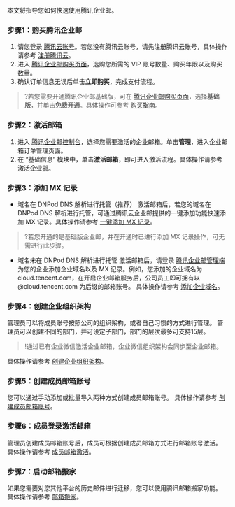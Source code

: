 本文将指导您如何快速使用腾讯企业邮。

### 步骤1：购买腾讯企业邮
1. 请您登录 [腾讯云账号](https://console.cloud.tencent.com/)。若您没有腾讯云账号，请先注册腾讯云账号，具体操作请参考 [注册腾讯云](https://cloud.tencent.com/document/product/378/9603)。
2. 进入 [腾讯企业邮购买页面](https://buy.cloud.tencent.com/exmail)，选购您所需的 VIP 账号数量、购买年限以及购买数量。
3. 确认订单信息无误后单击**立即购买**，完成支付流程。
>?若您需要开通腾讯企业邮基础版，可在 [腾讯企业邮购买页面](https://buy.cloud.tencent.com/exmail)，选择**基础版**，并单击**免费开通**。具体操作可参考 [购买指南](https://cloud.tencent.com/document/product/613/46018)。

### 步骤2：激活邮箱
1. 进入 [腾讯企业邮控制台](https://console.cloud.tencent.com/exmail)，选择您需要激活的企业邮箱。单击**管理**，进入企业邮箱订单管理页面。
2. 在 “基础信息” 模块中，单击**激活邮箱**，即可进入激活流程。具体操作请参考 [激活企业邮](https://cloud.tencent.com/document/product/613/57918)。


### 步骤3：添加 MX 记录
- 域名在 DNPod DNS 解析进行托管（推荐）
激活邮箱后，若您的域名在 DNPod DNS 解析进行托管，可通过腾讯云企业邮提供的一键添加功能快速添加 MX 记录。具体操作请参考 [一键添加 MX 记录](https://cloud.tencent.com/document/product/613/57920)。
>?若您开通的是基础版企业邮，并在开通时已进行添加 MX 记录操作，可无需进行此步骤。
>
- 域名未在 DNPod DNS 解析进行托管
激活邮箱后，请登录 [腾讯企业邮管理端](https://exmail.qq.com/login) 为您的企业添加企业域名以及 MX 记录。例如，您添加的企业域名为 cloud.tencent.com，在开启企业邮箱服务后，公司员工即可拥有以 @cloud.tencent.com 为后缀的邮箱账号。
具体操作请参考 [添加企业域名](https://cloud.tencent.com/document/product/613/46021)。



### 步骤4：创建企业组织架构

管理员可以将成员账号按照公司的组织架构，或者自己习惯的方式进行管理。 管理员可以创建不同的部门，并可设定子部门，部门的层次最多可支持15层。
>!通过已有企业微信激活企业邮箱，企业微信组织架构会同步至企业邮箱。
>
具体操作请参考 [创建企业组织架构](https://cloud.tencent.com/document/product/613/46020)。

### 步骤5：创建成员邮箱账号
您可以通过手动添加或批量导入两种方式创建成员邮箱账号。
具体操作请参考 [创建成员邮箱账号](https://cloud.tencent.com/document/product/613/46025)。

### 步骤6：成员登录激活邮箱
管理员创建成员邮箱账号后，成员可根据创建成员邮箱方式进行邮箱账号激活。
具体操作请参考 [成员邮箱激活](https://cloud.tencent.com/document/product/613/46025)。

### 步骤7：启动邮箱搬家
如果您需要对您其他平台的历史邮件进行迁移，您可以使用腾讯邮箱搬家功能。
具体操作请参考 [邮箱搬家](https://cloud.tencent.com/document/product/613/46026)。
